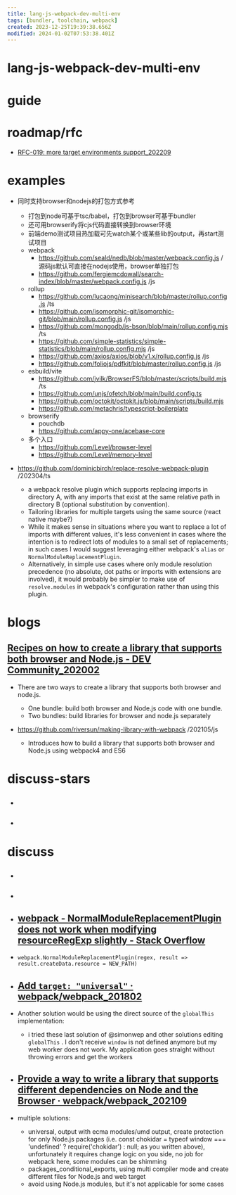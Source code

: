```yaml
---
title: lang-js-webpack-dev-multi-env
tags: [bundler, toolchain, webpack]
created: 2023-12-25T19:39:38.656Z
modified: 2024-01-02T07:53:38.401Z
---
```


# lang-js-webpack-dev-multi-env

# guide

# roadmap/rfc
- [RFC-019: more target environments support_202209](https://github.com/web-infra-dev/rspack/discussions/648)
# examples
- 同时支持browser和nodejs的打包方式参考
  - 打包到node可基于tsc/babel，打包到browser可基于bundler
  - 还可用browserify将cjs代码直接转换到browser环境
  - 前端demo测试项目热加载可先watch某个或某些lib的output，再start测试项目
  - webpack
    - https://github.com/seald/nedb/blob/master/webpack.config.js /源码js默认可直接在nodejs使用，browser单独打包
    - https://github.com/fergiemcdowall/search-index/blob/master/webpack.config.js /js
  - rollup
    - https://github.com/lucaong/minisearch/blob/master/rollup.config.js /ts
    - https://github.com/isomorphic-git/isomorphic-git/blob/main/rollup.config.js /js
    - https://github.com/mongodb/js-bson/blob/main/rollup.config.mjs /ts
    - https://github.com/simple-statistics/simple-statistics/blob/main/rollup.config.mjs /js
    - https://github.com/axios/axios/blob/v1.x/rollup.config.js /js
    - https://github.com/foliojs/pdfkit/blob/master/rollup.config.js /js
  - esbuild/vite
    - https://github.com/jvilk/BrowserFS/blob/master/scripts/build.mjs /ts
    - https://github.com/unjs/ofetch/blob/main/build.config.ts
    - https://github.com/octokit/octokit.js/blob/main/scripts/build.mjs
    - https://github.com/metachris/typescript-boilerplate
  - browserify
    - pouchdb
    - https://github.com/appy-one/acebase-core
  - 多个入口
    - https://github.com/Level/browser-level
    - https://github.com/Level/memory-level

- https://github.com/dominicbirch/replace-resolve-webpack-plugin /202304/ts
  - a webpack resolve plugin which supports replacing imports in directory A, with any imports that exist at the same relative path in directory B (optional substitution by convention).
  - Tailoring libraries for multiple targets using the same source (react native maybe?)
  - While it makes sense in situations where you want to replace a lot of imports with different values, it's less convenient in cases where the intention is to redirect lots of modules to a small set of replacements; in such cases I would suggest leveraging either webpack's `alias` or `NormalModuleReplacementPlugin`.
  - Alternatively, in simple use cases where only module resolution precedence (no absolute, dot paths or imports with extensions are involved), it would probably be simpler to make use of `resolve.modules` in webpack's configuration rather than using this plugin.
# blogs

## [Recipes on how to create a library that supports both browser and Node.js - DEV Community_202002](https://dev.to/riversun/recipes-on-how-to-create-a-library-that-supports-both-browser-and-node-js-201m)

- There are two ways to create a library that supports both browser and node.js.
  - One bundle: build both browser and Node.js code with one bundle.
  - Two bundles: build libraries for browser and node.js separately

- https://github.com/riversun/making-library-with-webpack /202105/js
  - Introduces how to build a library that supports both browser and Node.js using webpack4 and ES6
# discuss-stars
- ## 

- ## 
# discuss
- ## 

- ## 

- ## [webpack - NormalModuleReplacementPlugin does not work when modifying resourceRegExp slightly - Stack Overflow](https://stackoverflow.com/questions/56741909/normalmodulereplacementplugin-does-not-work-when-modifying-resourceregexp-slight)
- `webpack.NormalModuleReplacementPlugin(regex, result => result.createData.resource = NEW_PATH)`

- ## [Add `target: "universal"` · webpack/webpack_201802](https://github.com/webpack/webpack/issues/6525)
- Another solution would be using the direct source of the `globalThis` implementation:
  - i tried these last solution of @simonwep and other solutions editing `globalThis` . I don't receive `window` is not defined anymore but my web worker does not work.  My application goes straight without throwing errors and get the workers

- ## [Provide a way to write a library that supports different dependencies on Node and the Browser · webpack/webpack_202109](https://github.com/webpack/webpack/issues/14314)
- multiple solutions:
  - universal, output with ecma modules/umd output, create protection for only Node.js packages (i.e. const chokidar = typeof window === 'undefined' ? require('chokidar') : null; as you written above), unfortunately it requires change logic on you side, no job for webpack here, some modules can be shimming
  - packages_conditional_exports, using multi compiler mode and create different files for Node.js and web target
  - avoid using Node.js modules, but it's not applicable for some cases
